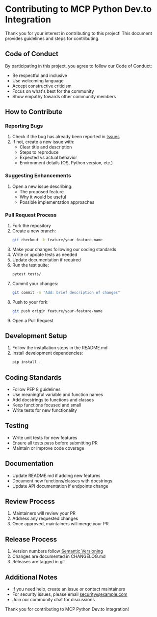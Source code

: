 # Contributing to MCP Python Dev.to Integration

Thank you for your interest in contributing to this project! This document provides guidelines and steps for contributing.

## Code of Conduct

By participating in this project, you agree to follow our Code of Conduct:
- Be respectful and inclusive
- Use welcoming language
- Accept constructive criticism
- Focus on what's best for the community
- Show empathy towards other community members

## How to Contribute

### Reporting Bugs

1. Check if the bug has already been reported in [Issues](https://github.com/yourusername/mcp-py-devto/issues)
2. If not, create a new issue with:
   - Clear title and description
   - Steps to reproduce
   - Expected vs actual behavior
   - Environment details (OS, Python version, etc.)

### Suggesting Enhancements

1. Open a new issue describing:
   - The proposed feature
   - Why it would be useful
   - Possible implementation approaches

### Pull Request Process

1. Fork the repository
2. Create a new branch:
   ```bash
   git checkout -b feature/your-feature-name
   ```
3. Make your changes following our coding standards
4. Write or update tests as needed
5. Update documentation if required
6. Run the test suite:
   ```bash
   pytest tests/
   ```
7. Commit your changes:
   ```bash
   git commit -m "Add: brief description of changes"
   ```
8. Push to your fork:
   ```bash
   git push origin feature/your-feature-name
   ```
9. Open a Pull Request

## Development Setup

1. Follow the installation steps in the README.md
2. Install development dependencies:
   ```bash
   pip install .
   ```

## Coding Standards

- Follow PEP 8 guidelines
- Use meaningful variable and function names
- Add docstrings to functions and classes
- Keep functions focused and small
- Write tests for new functionality

## Testing

- Write unit tests for new features
- Ensure all tests pass before submitting PR
- Maintain or improve code coverage

## Documentation

- Update README.md if adding new features
- Document new functions/classes with docstrings
- Update API documentation if endpoints change

## Review Process

1. Maintainers will review your PR
2. Address any requested changes
3. Once approved, maintainers will merge your PR

## Release Process

1. Version numbers follow [Semantic Versioning](https://semver.org/)
2. Changes are documented in CHANGELOG.md
3. Releases are tagged in git

## Additional Notes

- If you need help, create an issue or contact maintainers
- For security issues, please email security@example.com
- Join our community chat for discussions

Thank you for contributing to MCP Python Dev.to Integration!
